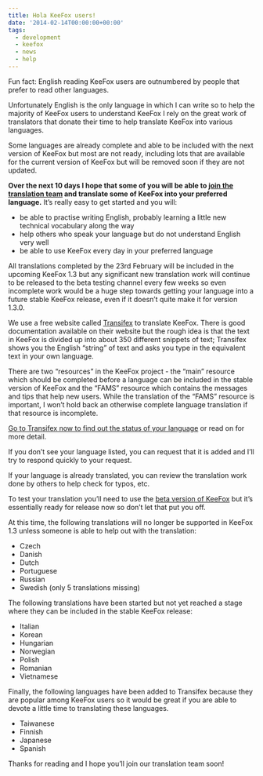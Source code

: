 ```yaml
---
title: Hola KeeFox users!
date: '2014-02-14T00:00:00+00:00'
tags:
  - development
  - keefox
  - news
  - help
---
```

<p>Fun fact: English reading KeeFox users are outnumbered by people that prefer to read other languages.
</p>
<p>Unfortunately English is the only language in which I can write so to  help the majority of KeeFox users to understand KeeFox I rely on the  great work of translators that donate their time to help translate  KeeFox into various languages.
</p>
<p>Some languages are already complete and able to be included with the  next version of KeeFox but most are not ready, including lots that are  available for the current version of KeeFox but will be removed soon if  they are not updated.
</p>
<p><strong>Over the next 10 days I hope that some of you will be able to <a href="https://www.transifex.com/projects/p/keefox/" title="Go to https://www.transifex.com/projects/p/keefox/" target="_blank" class="externlink">join the translation team</a> and translate some of KeeFox into your preferred language.</strong> It’s really easy to get started and you will:</p><ul><li>be able to practise writing English, probably learning a little new technical vocabulary along the way</li><li>help others who speak your language but do not understand English very well</li><li>be able to use KeeFox every day in your preferred language</li></ul><p>All translations completed by the 23rd February will be included in  the upcoming KeeFox 1.3 but any significant new translation work will  continue to be released to the beta testing channel every few weeks so  even incomplete work would be a huge step towards getting your language  into a future stable KeeFox release, even if it doesn’t quite make it  for version 1.3.0.
</p>
<p>We use a free website called <a href="https://www.transifex.com/projects/p/keefox/" title="Go to https://www.transifex.com/projects/p/keefox/" target="_blank" class="externlink">Transifex</a>  to translate KeeFox. There is good documentation available on their  website but the rough idea is that the text in KeeFox is divided up into  about 350 different snippets of text; Transifex shows you the English  “string” of text and asks you type in the equivalent text in your own  language.
</p>
<p>There are two “resources” in the KeeFox project - the “main” resource  which should be completed before a language can be included in the  stable version of KeeFox and the “FAMS” resource which contains the  messages and tips that help new users. While the translation of the  “FAMS” resource is important, I won’t hold back an otherwise complete  language translation if that resource is incomplete.
</p>
<p><a href="https://www.transifex.com/projects/p/keefox/" title="Go to https://www.transifex.com/projects/p/keefox/" target="_blank" class="externlink">Go to Transifex now to find out the status of your language</a> or read on for more detail.
</p>
<p>If you don’t see your language listed, you can request that it is added and I’ll try to respond quickly to your request.
</p>
<p>If your language is already translated, you can review the translation work done by others to help check for typos, etc.
</p>
<p>To test your translation you’ll need to use the <a href="https://addons.mozilla.org/en-US/firefox/addon/keefox/versions/" title="Go to https://addons.mozilla.org/en-US/firefox/addon/keefox/versions/" target="_blank" class="externlink">beta version of KeeFox</a> but it’s essentially ready for release now so don’t let that put you off.
</p>
<p>At this time, the following translations will no longer be supported  in KeeFox 1.3 unless someone is able to help out with the translation:</p><ul><li>Czech</li><li>Danish</li><li>Dutch</li><li>Portuguese</li><li>Russian</li><li>Swedish (only 5 translations missing)</li></ul><p>The following translations have been started but not yet reached a  stage where they can be included in the stable KeeFox release:</p><ul><li>Italian</li><li>Korean</li><li>Hungarian</li><li>Norwegian</li><li>Polish</li><li>Romanian</li><li>Vietnamese</li></ul><p>Finally, the following languages have been added to Transifex because  they are popular among KeeFox users so it would be great if you are  able to devote a little time to translating these languages.</p><ul><li>Taiwanese</li><li>Finnish</li><li>Japanese</li><li>Spanish</li></ul><p>Thanks for reading and I hope you’ll join our translation team soon!</p>
